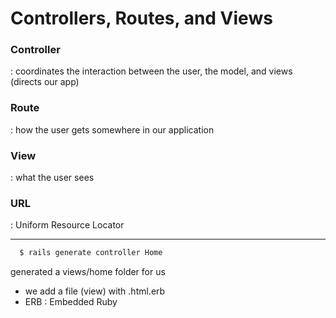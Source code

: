 # Controllers, Routes, and Views

### Controller 
: coordinates the interaction between the user, the model, and views (directs our app)

### Route
: how the user gets somewhere in our application

### View
: what the user sees

### URL
: Uniform Resource Locator

 --------------------------------

```bash
  $ rails generate controller Home
```
generated a views/home folder for us
 - we add a file (view) with .html.erb
 - ERB : Embedded Ruby
